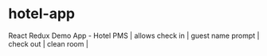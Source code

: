 # hotel-app
React Redux Demo App - Hotel PMS | allows check in | guest name prompt | check out | clean room | 
